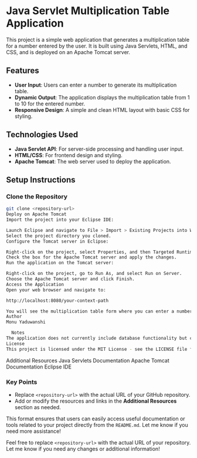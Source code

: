 # Java Servlet Multiplication Table Application

This project is a simple web application that generates a multiplication table for a number entered by the user. It is built using Java Servlets, HTML, and CSS, and is deployed on an Apache Tomcat server.

## Features

- **User Input**: Users can enter a number to generate its multiplication table.
- **Dynamic Output**: The application displays the multiplication table from 1 to 10 for the entered number.
- **Responsive Design**: A simple and clean HTML layout with basic CSS for styling.

## Technologies Used

- **Java Servlet API**: For server-side processing and handling user input.
- **HTML/CSS**: For frontend design and styling.
- **Apache Tomcat**: The web server used to deploy the application.

## Setup Instructions

### Clone the Repository

````bash
git clone <repository-url>
Deploy on Apache Tomcat
Import the project into your Eclipse IDE:

Launch Eclipse and navigate to File > Import > Existing Projects into Workspace.
Select the project directory you cloned.
Configure the Tomcat server in Eclipse:

Right-click on the project, select Properties, and then Targeted Runtimes.
Check the box for the Apache Tomcat server and apply the changes.
Run the application on the Tomcat server:

Right-click on the project, go to Run As, and select Run on Server.
Choose the Apache Tomcat server and click Finish.
Access the Application
Open your web browser and navigate to:

http://localhost:8080/your-context-path

You will see the multiplication table form where you can enter a number to generate its multiplication table.
Author
Monu Yaduwanshi

  Notes
The application does not currently include database functionality but can be extended to store user input or results in a MySQL database if desired.
License
This project is licensed under the MIT License - see the LICENSE file for details.
````
Additional Resources
Java Servlets Documentation
Apache Tomcat Documentation
Eclipse IDE

### Key Points

- Replace `<repository-url>` with the actual URL of your GitHub repository.
- Add or modify the resources and links in the **Additional Resources** section as needed.

This format ensures that users can easily access useful documentation or tools related to your project directly from the `README.md`. Let me know if you need more assistance!

Feel free to replace `<repository-url>` with the actual URL of your repository. Let me know if you need any changes or additional information!

